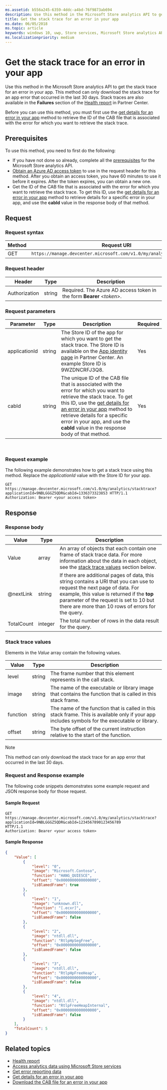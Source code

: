 ```yaml
---
ms.assetid: b556a245-6359-4ddc-a4bd-76f9873ab694
description: Use this method in the Microsoft Store analytics API to get the stack trace for an error in your app.
title: Get the stack trace for an error in your app
ms.date: 06/05/2018
ms.topic: article
keywords: windows 10, uwp, Store services, Microsoft Store analytics API, stack trace, error
ms.localizationpriority: medium
---
```

# Get the stack trace for an error in your app

Use this method in the Microsoft Store analytics API to get the stack trace for an error in your app. This method can only download the stack trace for an app error that occurred in the last 30 days. Stack traces are also available in the **Failures** section of the [Health report](../publish/health-report.md) in Partner Center.

Before you can use this method, you must first use the [get details for an error in your app](get-details-for-an-error-in-your-app.md) method to retrieve the ID of the CAB file that is associated with the error for which you want to retrieve the stack trace.

## Prerequisites


To use this method, you need to first do the following:

* If you have not done so already, complete all the [prerequisites](access-analytics-data-using-windows-store-services.md#prerequisites) for the Microsoft Store analytics API.
* [Obtain an Azure AD access token](access-analytics-data-using-windows-store-services.md#obtain-an-azure-ad-access-token) to use in the request header for this method. After you obtain an access token, you have 60 minutes to use it before it expires. After the token expires, you can obtain a new one.
* Get the ID of the CAB file that is associated with the error for which you want to retrieve the stack trace. To get this ID, use the [get details for an error in your app](get-details-for-an-error-in-your-app.md) method to retrieve details for a specific error in your app, and use the **cabId** value in the response body of that method.

## Request


### Request syntax

| Method | Request URI                                                          |
|--------|----------------------------------------------------------------------|
| GET    | ```https://manage.devcenter.microsoft.com/v1.0/my/analytics/stacktrace``` |


### Request header

| Header        | Type   | Description                                                                 |
|---------------|--------|-----------------------------------------------------------------------------|
| Authorization | string | Required. The Azure AD access token in the form **Bearer** &lt;*token*&gt;. |


### Request parameters

| Parameter        | Type   |  Description      |  Required  |
|---------------|--------|---------------|------|
| applicationId | string | The Store ID of the app for which you want to get the stack trace. The Store ID is available on the [App identity page](../publish/view-app-identity-details.md) in Partner Center. An example Store ID is 9WZDNCRFJ3Q8. |  Yes  |
| cabId | string | The unique ID of the CAB file that is associated with the error for which you want to retrieve the stack trace. To get this ID, use the [get details for an error in your app](get-details-for-an-error-in-your-app.md) method to retrieve details for a specific error in your app, and use the **cabId** value in the response body of that method. |  Yes  |

 
### Request example

The following example demonstrates how to get a stack trace using this method. Replace the *applicationId* value with the Store ID for your app.

```syntax
GET https://manage.devcenter.microsoft.com/v1.0/my/analytics/stacktrace?applicationId=9NBLGGGZ5QDR&cabId=1336373323853 HTTP/1.1
Authorization: Bearer <your access token>
```

## Response


### Response body

| Value      | Type    | Description                  |
|------------|---------|--------------------------------|
| Value      | array   | An array of objects that each contain one frame of stack trace data. For more information about the data in each object, see the [stack trace values](#stack-trace-values) section below. |
| @nextLink  | string  | If there are additional pages of data, this string contains a URI that you can use to request the next page of data. For example, this value is returned if the **top** parameter of the request is set to 10 but there are more than 10 rows of errors for the query. |
| TotalCount | integer | The total number of rows in the data result for the query.          |


### Stack trace values

Elements in the *Value* array contain the following values.

| Value           | Type    | Description      |
|-----------------|---------|----------------|
| level            | string  |  The frame number that this element represents in the call stack.  |
| image   | string  |   The name of the executable or library image that contains the function that is called in this stack frame.           |
| function | string  |  The name of the function that is called in this stack frame. This is available only if your app includes symbols for the executable or library.              |
| offset     | string  |  The byte offset of the current instruction relative to the start of the function.      |

> [!NOTE]
> This method can only download the stack trace for an app error that occurred in the last 30 days.

### Request and Response example

The following code snippets demonstrates some example request and JSON response body for those request.

#### Sample Request 

```syntax
GET https://manage.devcenter.microsoft.com/v1.0/my/analytics/stacktrace?applicationId=9NBLGGGZ5QDR&cabId=1234567890123456789
HTTP/1.1
Authorization: Bearer <your access token>
```
#### Sample Response

```json
{
    "Value": [
        {
            "level": "0",
            "image": "Microsoft.Contoso",
            "function": "HANG_QUIESCE",
            "offset": "0x0000000000000000",
            "isBlamedFrame": true
        },
        {
            "level": "1",
            "image": "unknown.dll",
            "function": "[.ecxr]",
            "offset": "0x0000000000000000",
            "isBlamedFrame": false
        },
        {
            "level": "2",
            "image": "ntdll.dll",
            "function": "RtlpHpSegFree",
            "offset": "0x0000000000000000",
            "isBlamedFrame": false
        },
        {
            "level": "3",
            "image": "ntdll.dll",
            "function": "RtlpHpFreeHeap",
            "offset": "0x0000000000000000",
            "isBlamedFrame": false
        },
        {
            "level": "4",
            "image": "ntdll.dll",
            "function": "RtlpFreeHeapInternal",
            "offset": "0x0000000000000000",
            "isBlamedFrame": false
        }
    ],
    "TotalCount": 5
}
```

## Related topics

* [Health report](../publish/health-report.md)
* [Access analytics data using Microsoft Store services](access-analytics-data-using-windows-store-services.md)
* [Get error reporting data](get-error-reporting-data.md)
* [Get details for an error in your app](get-details-for-an-error-in-your-app.md)
* [Download the CAB file for an error in your app](download-the-cab-file-for-an-error-in-your-app.md)
